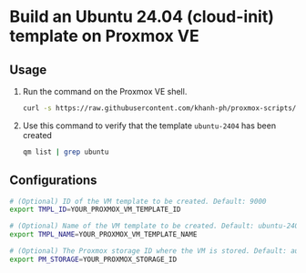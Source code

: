 # Build an Ubuntu 24.04 (cloud-init) template on Proxmox VE

## Usage

1. Run the command on the Proxmox VE shell.
   ```bash
   curl -s https://raw.githubusercontent.com/khanh-ph/proxmox-scripts/master/create-vm-template/script.sh | sudo bash
   ```

2. Use this command to verify that the template `ubuntu-2404` has been created
   ```bash
   qm list | grep ubuntu
   ```

## Configurations

```sh
# (Optional) ID of the VM template to be created. Default: 9000
export TMPL_ID=YOUR_PROXMOX_VM_TEMPLATE_ID

# (Optional) Name of the VM template to be created. Default: ubuntu-2404
export TMPL_NAME=YOUR_PROXMOX_VM_TEMPLATE_NAME

# (Optional) The Proxmox storage ID where the VM is stored. Default: auto detected
export PM_STORAGE=YOUR_PROXMOX_STORAGE_ID
```
